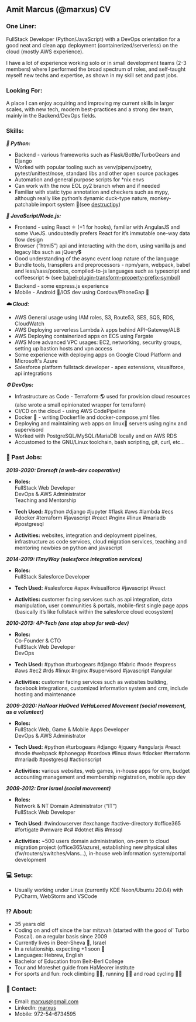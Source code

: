 ## Amit Marcus (@marxus) CV

### One Liner:

FullStack Developer (Python/JavaScript) with a DevOps orientation for a good neat and clean app deployment (containerized/serverless) on the cloud (mostly AWS experience).

I have a lot of experience working solo or in small development teams (2-3 members) where I performed the broad spectrum of roles, and self-taught myself new techs and expertise, as shown in my skill set and past jobs.

### Looking For:

A place I can enjoy acquiring and improving my current skills in larger scales, with new tech, modern best-practices and a strong dev team, mainly in the Backend/DevOps fields.

### Skills:

**_🐍 Python:_**

*   Backend - various frameworks such as Flask/Bottle/TurboGears and Django
*   Worked with popular tooling such as venv/pipenv/poetry, pytest/unittest/nose, standard libs and other open source packages
*   Automation and general purpose scripts for *nix envs
*   Can work with the now EOL py2 branch when and if needed
*   Familiar with static type annotation and checkers such as mypy, although really like python’s dynamic duck-type nature, monkey-patchable import system 🐒(see [destructipy](https://github.com/marxus/destructipy))

**_📜 JavaScript/Node.js:_**

*   Frontend - using React ⚛️ (+1 for hooks), familiar with AngularJS and some VueJS. undoubtedly prefers React for it’s immutable one-way data flow design
*   Browser (“html5”) api and interacting with the dom, using vanilla js and legacy libs such as jQuery💲
*   Good understanding of the async event loop nature of the language
*   Bundle tools, transpilers and preprocessors - npm/yarn, webpack, babel and less/sass/postcss, compiled-to-js languages such as typescript and coffeescript ☕ (see [babel-plugin-transform-property-prefix-symbol](https://github.com/marxus/babel-plugin-transform-property-prefix-symbol))
*   Backend - some express.js experience
*   Mobile - Android 🤖/iOS dev using Cordova/PhoneGap 📱

**_☁️ Cloud:_**

*   AWS General usage using IAM roles, S3, Route53, SES, SQS, RDS, CloudWatch
*   AWS Deploying serverless Lambda λ apps behind API-Gateway/ALB
*   AWS Deploying containerized apps on ECS using Fargate
*   AWS More advanced VPC usages: EC2, networking, security groups, setting up bastion hosts and vpn access
*   Some experience with deploying apps on Google Cloud Platform and Microsoft's Azure
*   Salesforce platform fullstack developer - apex extensions, visualforce, api integrations

**_⚙️ DevOps:_**

*   Infrastructure as Code - Terraform 🌎 used for provision cloud resources (also wrote a small opinionated wrapper for terraform)
*   CI/CD on the cloud - using AWS CodePipeline
*   Docker 🐳 - writing Dockerfile and docker-compose.yml files
*   Deploying and maintaining web apps on linux🐧 servers using nginx and supervisord
*   Worked with PostgreSQL/MySQL/MariaDB locally and on AWS RDS
*   Accustomed to the GNU/Linux toolchain, bash scripting, git, curl, etc…

### 💼 Past Jobs:

**_2019-2020: Drorsoft (a web-dev cooperative)_**
*   **Roles:**  
    FullStack Web Developer  
    DevOps & AWS Administrator  
    Teaching and Mentorship

*   **Tech Used:** #python #django #jupyter #flask #aws #lambda #ecs #docker #terraform #javascript #react #nginx #linux #mariadb #postgresql

*   **Activities:** websites, integration and deployment pipelines, infrastructure as code services, cloud migration services, teaching and mentoring newbies on python and javascript

**_2014-2019: ITmyWay (salesforce integration services)_**
*   **Roles:**  
    FullStack Salesforce Developer

*   **Tech Used:** #salesforce #apex #visualforce #javascript #react

*   **Activities:** customer facing services such as api integration, data manipulation, user communities & portals, mobile-first single page apps (basically it’s like fullstack within the salesforce cloud ecosystem)

**_2010-2013: 4P-Tech (one stop shop for web-dev)_**
*   **Roles:**  
    Co-Founder & CTO  
    FullStack Web Developer  
    DevOps

*   **Tech Used:** #python #turbogears #django #fabric #node #express #aws #ec2 #rds #linux #nginx #supervisord #javascript #angular

*   **Activities:** customer facing services such as websites building, facebook integrations, customized information system and crm, include hosting and maintenance

**_2009-2020: HaNoar HaOved VeHaLomed Movement (social movement, as a volunteer)_**
*   **Roles:**  
    FullStack Web, Game & Mobile Apps Developer  
    DevOps & AWS Administrator

*   **Tech Used:** #python #turbogears #django #jquery #angularjs #react #node #webpack #phonegap #cordova #linux #aws #docker #terraform #mariadb #postgresql #actionscript

*   **Activities:** various websites, web games, in-house apps for crm, budget accounting management and membership registration, mobile app dev

**_2009-2012: Dror Israel (social movement)_**
*   **Roles:**  
    Network & NT Domain Administrator (“IT”)  
    FullStack Web Developer

*   **Tech Used**: #windowserver #exchange #active-directory #office365 #fortigate #vmware #c# #dotnet #iis #mssql

*   **Activities:** ~500 users domain administration, on-prem to cloud migration project (office365/azure), establishing new physical sites (fw/routers/switches/vlans…), in-house web information system/portal development

### 💻 Setup:

*   Usually working under Linux (currently KDE Neon/Ubuntu 20.04) with PyCharm, WebStorm and VSCode

### ⁉️ About:

*   35 years old
*   Coding on and off since the bar mitzvah (started with the good ol’ Turbo Pascal). on a regular basis since 2009
*   Currently lives in Beer-Sheva 🐪, Israel
*   In a relationship. expecting +1 soon 👶
*   Languages: Hebrew, English
*   Bachelor of Education from Beit-Berl College
*   Tour and Moreshet guide from HaMeorer institute
*   For sports and fun: rock climbing 🧗‍♂️, running 🏃‍♂️ and road cycling 🚴🏿

### 📨 Contact:

*   Email: [marxus@gmail.com](mailto:marxus@gmail.com)
*   LinkedIn: [marxus](https://www.linkedin.com/in/marxus)
*   Mobile: 972-54-6734595
